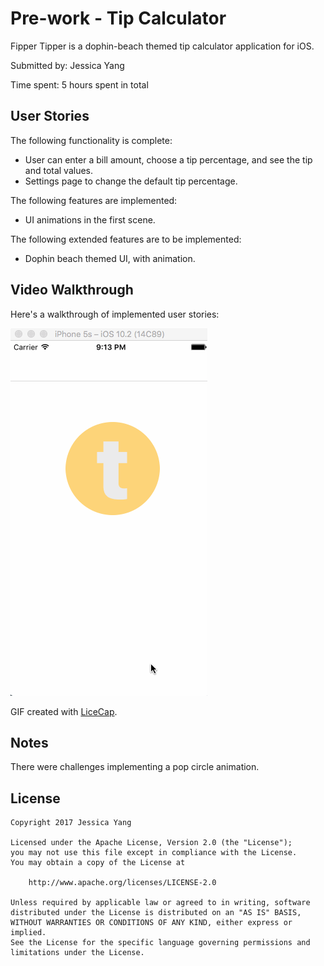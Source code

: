 # Pre-work - Tip Calculator

Fipper Tipper is a dophin-beach themed tip calculator application for iOS.

Submitted by: Jessica Yang

Time spent: 5 hours spent in total

## User Stories

The following functionality is complete:

- User can enter a bill amount, choose a tip percentage, and see the tip and total values.
- Settings page to change the default tip percentage.

The following features are implemented:
- UI animations in the first scene.

The following extended features are to be implemented:

- Dophin beach themed UI, with animation.

## Video Walkthrough 

Here's a walkthrough of implemented user stories:

<img src='https://github.com/jessica-s-yang/FlipperTipper/blob/master/FlipperTipper.gif' title='Video Walkthrough' width='' alt='Video Walkthrough' />


GIF created with [LiceCap](http://www.cockos.com/licecap/).

## Notes

There were challenges implementing a pop circle animation.

## License

    Copyright 2017 Jessica Yang

    Licensed under the Apache License, Version 2.0 (the "License");
    you may not use this file except in compliance with the License.
    You may obtain a copy of the License at

        http://www.apache.org/licenses/LICENSE-2.0

    Unless required by applicable law or agreed to in writing, software
    distributed under the License is distributed on an "AS IS" BASIS,
    WITHOUT WARRANTIES OR CONDITIONS OF ANY KIND, either express or implied.
    See the License for the specific language governing permissions and
    limitations under the License.
